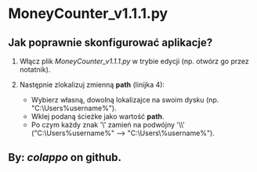 # MoneyCounter_v1.1.1.py


## Jak poprawnie skonfigurować aplikacje?

1. Włącz plik *MoneyCounter_v1.1.1.py* w trybie edycji (np. otwórz go przez notatnik).

2. Następnie zlokalizuj zmienną **path** (linijka 4):
    - Wybierz własną, dowolną lokalizajce na swoim dysku (np. "C:\Users\%username%").
    - Wklej podaną ścieżke jako wartość **path**.
    - Po czym każdy znak '\\' zamień na podwójny '\\\\' ("C:\Users\%username%" --> "C:\\Users\\%username%").

## By: ***colappo*** on github.
